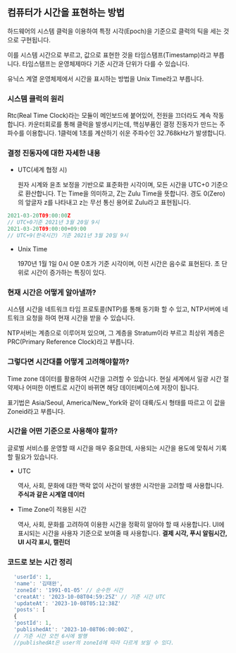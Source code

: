 ## 컴퓨터가 시간을 표현하는 방법

하드웨어의 시스템 클럭을 이용하여 특정 시각(Epoch)을 기준으로 클럭의 틱을 세는 것으로 구현됩니다.

이를 시스템 시간으로 부르고, 값으로 표현한 것을 타임스탬프(Timestamp)라고 부릅니다. 타임스탬프는 운영체제마다 기준 시간과 단위가 다를 수 있습니다.

유닉스 계열 운영체제에서 시간을 표시하는 방법을 Unix Time라고 부릅니다.

### 시스템 클럭의 원리

Rtc(Real Time Clock)라는 모듈이 메인보드에 붙어있어, 전원을 끄더라도 계속 작동합니다. 카운터회로를 통해 클럭을 발생시키는데, 핵심부품인 결정 진동자가 만드는 주파수를 이용합니다. 1클럭에 1초를 계산하기 쉬운 주파수인 32.768kHz가 발생합니다.

### 결정 진동자에 대한 자세한 내용

- UTC(세계 협정 시)

  원자 시계와 윤초 보정을 기반으로 표준화한 시각이며, 모든 시간을 UTC+0 기준으로 환산합니다. T는 Time을 의미하고, Z는 Zulu Time을 뜻합니다.
  경도 0(Zero)의 앞글자 z를 나타내고 z는 무선 통신 용어로 Zulu라고 표현됩니다.

```jsx
2021-03-20T09:00:00Z
// UTC+0기준 2021년 3월 20일 9시
2021-03-20T09:00:00+09:00
// UTC+9(한국시간) 기준 2021년 3월 20일 9시
```

- Unix Time

  1970년 1월 1일 0시 0분 0초가 기준 시각이며, 이전 시간은 음수로 표현된다. 초 단위로 시간이 증가하는 특징이 있다.

### 현재 시간은 어떻게 알아낼까?

시스템 시간을 네트워크 타임 프로토콜(NTP)를 통해 동기화 할 수 있고, NTP서버에 네트워크 요청을 하여 현재 시간을 받을 수 있습니다.

NTP서버는 계층으로 이루어져 있으며, 그 계층을 Stratum이라 부르고 최상위 계층은 PRC(Primary Reference Clock)라고 부릅니다.

### 그렇다면 시간대를 어떻게 고려해야할까?

Time zone 데이터를 활용하여 시간을 고려할 수 있습니다. 현실 세계에서 일광 시간 절약제나 어떠한 이벤트로 시간이 바뀌면 해당 데이터베이스에 저장이 됩니다.

표기법은 Asia/Seoul, America/New_York와 같이 대륙/도시 형태를 따르고 이 값을 Zoneid라고 부릅니다.

### 시간을 어떤 기준으로 사용해야 할까?

글로벌 서비스를 운영할 때 시간을 매우 중요한데, 사용되는 시간을 용도에 맞춰서 기록할 필요가 있습니다.

- UTC

  역사, 사회, 문화에 대한 맥락 없이 사건이 발생한 시각만을 고려할 때 사용합니다.
  **주식과 같은 시계열 데이터**

- Time Zone이 적용된 시간

  역사, 사회, 문화를 고려하여 이용한 시간을 정확히 알아야 할 때 사용합니다. UI에 표시되는 시간을 사용자 기준으로 보여줄 때 사용합니다.
  **결제 시각, 푸시 알림시간, UI 시각 표시, 캘린더**

### 코드로 보는 시간 정리

```jsx
  'userId': 1,
  'name': '김태완',
  'zoneId': '1991-01-05' // 순수한 시간
  'creatAt': '2023-10-08T04:59:25Z' // 기준 시간 UTC
  'updateAt': '2023-10-08T05:12:38Z'
  'posts': [
  {
  'postId': 1,
  'publishedAt': '2023-10-08T06:00:00Z',
  // 기준 시간 오전 6시에 발행
  //publishedAt은 user의 zoneId에 따라 다르게 보일 수 있다.
```
